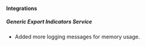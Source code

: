 
#### Integrations
##### Generic Export Indicators Service
- Added more logging messages for memory usage.
